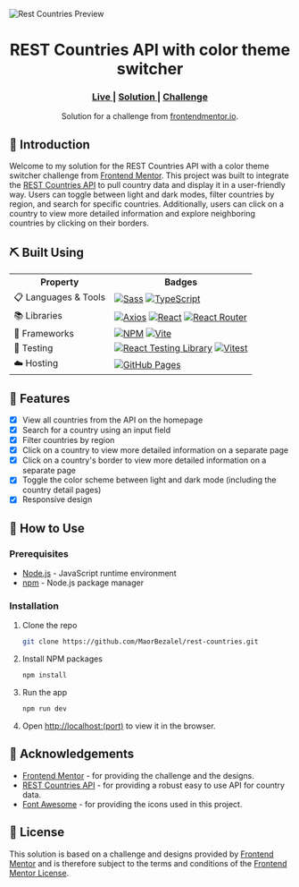 ![Rest Countries Preview](./public/rest-countries-api-preview.gif)

<div align="center">
    <h1>REST Countries API with color theme switcher</h1>
  <h3>
    <a href="https://maorbezalel.github.io/rest-countries/" color="white">
      Live
    </a>
    <span> | </span>
    <a href="https://www.frontendmentor.io/solutions/rest-countries-api-vitereactreactrouteraxiosscsstypescript-JSMkXIRUdh">
      Solution
    </a>
   <span> | </span>
    <a href="https://www.frontendmentor.io/challenges/rest-countries-api-with-color-theme-switcher-5cacc469fec04111f7b848ca">
      Challenge
    </a>
  </h3>
</div>
<div align="center">
   Solution for a challenge from  <a href="https://www.frontendmentor.io/" target="_blank">frontendmentor.io</a>.
</div>


## 🧐 Introduction <a name = "introduction"></a>

Welcome to my solution for the REST Countries API with a color theme switcher challenge from [Frontend Mentor](https://www.frontendmentor.io/). This project was built to integrate the [REST Countries API](https://restcountries.com/) to pull country data and display it in a user-friendly way. Users can toggle between light and dark modes, filter countries by region, and search for specific countries. Additionally, users can click on a country to view more detailed information and explore neighboring countries by clicking on their borders.

## ⛏️ Built Using <a name = "built-using"></a>

<table>
    <tr>
        <th>Property</th>
        <th>Badges</th>
    </tr>
    <tr>
        <td>📋 Languages & Tools</td>
        <td>
            <a href="https://sass-lang.com/"><img src="https://img.shields.io/badge/SASS-hotpink.svg?style=for-the-badge&logo=SASS&logoColor=white" alt="Sass"></a>
            <a href="https://www.typescriptlang.org/"><img src="https://img.shields.io/badge/typescript-%23007ACC.svg?style=for-the-badge&logo=typescript&logoColor=white" alt="TypeScript"></a>
        </td>
    </tr>
        <td>📚 Libraries</td>
        <td>
            <a href="https://axios-http.com/"><img src="https://img.shields.io/badge/axios-%23FF0000.svg?style=for-the-badge&logo=axios&logoColor=white" alt="Axios"></a>
            <a href="https://react.dev/"><img src="https://img.shields.io/badge/react-%2320232a.svg?style=for-the-badge&logo=react&logoColor=%2361DAFB" alt="React"></a>
            <a href="https://reactrouter.com/en/main"><img src="https://img.shields.io/badge/react_router-%23CA4245.svg?style=for-the-badge&logo=react-router&logoColor=white" alt="React Router"></a>
        </td>
    </tr>
    <tr>
        <td>🚀 Frameworks</td>
        <td>
            <a href="https://www.npmjs.com/"><img src="https://img.shields.io/badge/NPM-%23CB3837.svg?style=for-the-badge&logo=npm&logoColor=white" alt="NPM"></a>
            <a href="https://vitejs.dev/"><img src="https://img.shields.io/badge/vite-%23646CFF.svg?style=for-the-badge&logo=vite&logoColor=white" alt="Vite"></a>
        </td>
    </tr>
    <tr>
        <td>🧪 Testing</td>
        <td>
            <a href="https://testing-library.com/docs/react-testing-library/intro/"><img src="https://img.shields.io/badge/-TestingLibrary-%23E33332?style=for-the-badge&logo=testing-library&logoColor=white" alt="React Testing Library"></a>
            <a href="https://vitest.dev/"><img src="https://img.shields.io/badge/Vitest-6E9F18.svg?style=for-the-badge&logo=Vitest&logoColor=white" alt="Vitest"></a>
        </td>
    </tr>
    <tr>
        <td>☁️ Hosting</td>
        <td>
            <a href="https://pages.github.com/"><img src="https://img.shields.io/badge/GitHub_Pages-%23181717.svg?style=for-the-badge&logo=github&logoColor=white" alt="GitHub Pages"></a>
        </td>
    </tr>
</table>

## 🎈 Features <a name="features"></a>

- [x] View all countries from the API on the homepage
- [x] Search for a country using an input field
- [x] Filter countries by region
- [x] Click on a country to view more detailed information on a separate page
- [x] Click on a country's border to view more detailed information on a separate page
- [x] Toggle the color scheme between light and dark mode (including the country detail pages)
- [x] Responsive design

## 🎉 How to Use <a name="how-to-use"></a>

### Prerequisites

- [Node.js](https://nodejs.org/en/) - JavaScript runtime environment
- [npm](https://www.npmjs.com/) - Node.js package manager

### Installation

1. Clone the repo
   ```sh
   git clone https://github.com/MaorBezalel/rest-countries.git
    ```
2. Install NPM packages
    ```sh
    npm install
    ```
3. Run the app
    ```sh
    npm run dev
    ```
4. Open [http://localhost:(port)](http://localhost:(port)) to view it in the browser.

## 🙏 Acknowledgements <a name = "acknowledgements"></a>

- [Frontend Mentor](https://www.frontendmentor.io/) - for providing the challenge and the designs.
- [REST Countries API](https://restcountries.com/) - for providing a robust easy to use API for country data.
- [Font Awesome](https://fontawesome.com/) - for providing the icons used in this project.

## 📝 License <a name = "license"></a>

This solution is based on a challenge and designs provided by [Frontend Mentor](https://www.frontendmentor.io/)  and is therefore subject to the terms and conditions of the [Frontend Mentor License](https://www.frontendmentor.io/license).